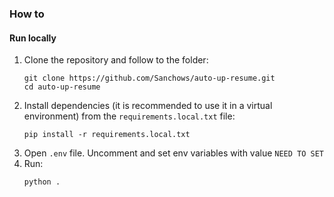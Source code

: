 ### How to
#### Run locally
1. Clone the repository and follow to the folder:
    ```shell
    git clone https://github.com/Sanchows/auto-up-resume.git
    cd auto-up-resume
    ```
2. Install dependencies (it is recommended to use it in a virtual environment) from the `requirements.local.txt` file:
    ```shell
    pip install -r requirements.local.txt
    ```
3. Open `.env` file. Uncomment and set env variables with value `NEED TO SET`
4. Run:
   ```shell
   python .
   ```